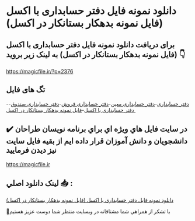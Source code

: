 # دانلود نمونه فایل دفتر حسابداری با اکسل (فایل نمونه بدهکار بستانکار در اکسل)

## برای دریافت دانلود نمونه فایل دفتر حسابداری با اکسل (فایل نمونه بدهکار بستانکار در اکسل) به لینک زیر بروید 👇

https://magicfile.ir/?p=2376

## تگ های فایل

-[دفتر حسابداری](https://magicfile.ir/product/%d9%86%d9%85%d9%88%d9%86%d9%87-%d9%81%d8%a7%db%8c%d9%84-%d8%af%d9%81%d8%aa%d8%b1-%d8%ad%d8%b3%d8%a7%d8%a8%d8%af%d8%a7%d8%b1%db%8c-%d8%a8%d8%a7-%d8%a7%da%a9%d8%b3%d9%84/)-[دفتر حسابداری معین](https://magicfile.ir/product/%d9%86%d9%85%d9%88%d9%86%d9%87-%d9%81%d8%a7%db%8c%d9%84-%d8%af%d9%81%d8%aa%d8%b1-%d8%ad%d8%b3%d8%a7%d8%a8%d8%af%d8%a7%d8%b1%db%8c-%d8%a8%d8%a7-%d8%a7%da%a9%d8%b3%d9%84/)-[دفتر حسابداری فروش](https://magicfile.ir/product/%d9%86%d9%85%d9%88%d9%86%d9%87-%d9%81%d8%a7%db%8c%d9%84-%d8%af%d9%81%d8%aa%d8%b1-%d8%ad%d8%b3%d8%a7%d8%a8%d8%af%d8%a7%d8%b1%db%8c-%d8%a8%d8%a7-%d8%a7%da%a9%d8%b3%d9%84/)-[دفتر حسابداری صندوق](https://magicfile.ir/product/%d9%86%d9%85%d9%88%d9%86%d9%87-%d9%81%d8%a7%db%8c%d9%84-%d8%af%d9%81%d8%aa%d8%b1-%d8%ad%d8%b3%d8%a7%d8%a8%d8%af%d8%a7%d8%b1%db%8c-%d8%a8%d8%a7-%d8%a7%da%a9%d8%b3%d9%84/)-[دفتر حسابداری با اکسل](https://magicfile.ir/product/%d9%86%d9%85%d9%88%d9%86%d9%87-%d9%81%d8%a7%db%8c%d9%84-%d8%af%d9%81%d8%aa%d8%b1-%d8%ad%d8%b3%d8%a7%d8%a8%d8%af%d8%a7%d8%b1%db%8c-%d8%a8%d8%a7-%d8%a7%da%a9%d8%b3%d9%84/)-[فایل نمونه بدهکار بستانکار در اکسل ](https://magicfile.ir/product/%d9%86%d9%85%d9%88%d9%86%d9%87-%d9%81%d8%a7%db%8c%d9%84-%d8%af%d9%81%d8%aa%d8%b1-%d8%ad%d8%b3%d8%a7%d8%a8%d8%af%d8%a7%d8%b1%db%8c-%d8%a8%d8%a7-%d8%a7%da%a9%d8%b3%d9%84/)

## ✔️ در سايت فايل هاي ويژه اي براي برنامه نويسان طراحان دانشجويان و دانش آموزان قرار داده ايم از بقيه فايل سايت نيز ديدن فرماييد

https://magicfile.ir


## لينک دانلود اصلي 📥 :

[دانلود نمونه فایل دفتر حسابداری با اکسل (فایل نمونه بدهکار بستانکار در اکسل)](https://magicfile.ir/product/%d9%86%d9%85%d9%88%d9%86%d9%87-%d9%81%d8%a7%db%8c%d9%84-%d8%af%d9%81%d8%aa%d8%b1-%d8%ad%d8%b3%d8%a7%d8%a8%d8%af%d8%a7%d8%b1%db%8c-%d8%a8%d8%a7-%d8%a7%da%a9%d8%b3%d9%84/) 


🙏با تشکر از همراهي شما مشتاقانه در وبسایت منتظر شما دوست عزیز هستیم

